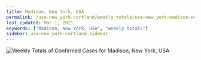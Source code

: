 ```yaml
---
title: Madison, New York, USA
permalink: /usa-new_york-cortland/weekly_totals/usa-new_york-madison-weekly_totals.html
last_updated: Mar 1, 2021
keywords: ["Madison, New York, USA", "weekly totals"]
sidebar: usa-new_york-cortland_sidebar
---
```


![Weekly Totals of Confirmed Cases for Madison, New York, USA](/covid_tracker/images/graphs/usa-new_york-madison-weekly_totals_graph.png)
